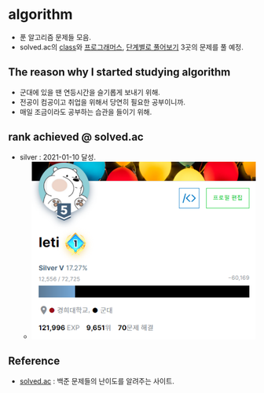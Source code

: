# algorithm
- 푼 알고리즘 문제들 모음.
- solved.ac의 [class](https://solved.ac/class)와 [프로그래머스](https://programmers.co.kr/), [단계별로 풀어보기](https://www.acmicpc.net/step) 3곳의 문제를 풀 예정.



## The reason why I started studying algorithm
- 군대에 있을 땐 연등시간을 슬기롭게 보내기 위해.
- 전공이 컴공이고 취업을 위해서 당연히 필요한 공부이니까.
- 매일 조금이라도 공부하는 습관을 들이기 위해.


## rank achieved @ solved.ac
- silver : 2021-01-10 달성.
  - ![](./img/silver_v.png)



## Reference
- [solved.ac](https://solved.ac) : 백준 문제들의 난이도를 알려주는 사이트.
